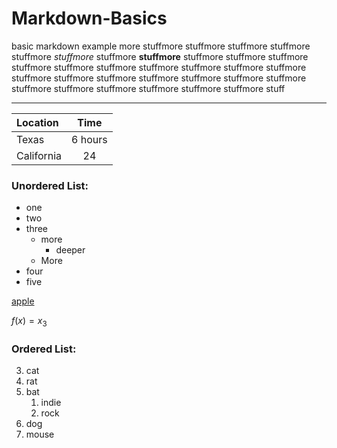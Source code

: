 # Markdown-Basics
basic markdown example
more stuffmore stuffmore stuffmore stuffmore stuffmore *stuffmore* stuffmore **stuffmore** stuffmore stuffmore stuffmore stuffmore stuffmore stuffmore stuffmore stuffmore stuffmore stuffmore stuffmore stuffmore stuffmore stuffmore stuffmore stuffmore stuffmore stuffmore stuffmore stuffmore stuffmore stuffmore stuffmore stuff


***

|Location|Time|
|:---|:---:|
|Texas|6 hours|
|California|24|
### Unordered List:
* one
* two
* three
  * more
    * deeper
  * More
* four
* five

[apple](https://www.apple.com)

$f(x) = x_3$

### Ordered List:
3. cat
4. rat
1. bat
   1. indie
   2. rock
1. dog
2. mouse
